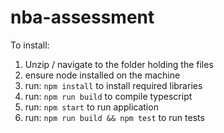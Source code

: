 # nba-assessment

To install:

1. Unzip / navigate to the folder holding the files
2. ensure node installed on the machine
3. run: `npm install` to install required libraries
4. run: `npm run build` to compile typescript
5. run: `npm start` to run application
6. run: `npm run build && npm test` to run tests
